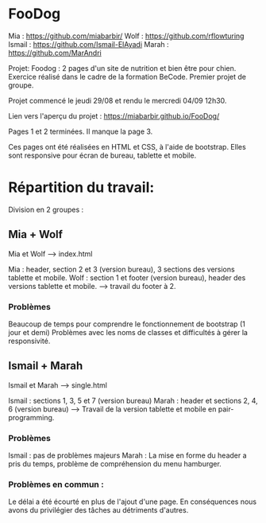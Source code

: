 # FooDog

Mia : https://github.com/miabarbir/
Wolf : https://github.com/rflowturing
Ismail : https://github.com/Ismail-ElAyadi
Marah : https://github.com/MarAndri

Projet: 
Foodog : 2 pages d'un site de nutrition et bien être pour chien.
Exercice réalisé dans le cadre de la formation BeCode. Premier projet  de groupe.

Projet commencé le jeudi 29/08 et rendu le mercredi 04/09 12h30.

Lien vers l'aperçu du projet : https://miabarbir.github.io/FooDog/

Pages 1 et 2 terminées. Il manque la page 3.

Ces pages ont été réalisées en HTML et CSS, à l'aide de bootstrap. Elles sont responsive pour écran de bureau, tablette et mobile.

# Répartition du travail:

Division en 2 groupes :

## Mia + Wolf
Mia et Wolf --> index.html

Mia : header, section 2 et 3 (version bureau), 3 sections des versions tablette et mobile.
Wolf : section 1 et footer (version bureau), header des versions tablette et mobile.
--> travail du footer à 2.

### Problèmes
Beaucoup de temps pour comprendre le fonctionnement de bootstrap (1 jour et demi)
Problèmes avec les noms de classes et difficultés à gérer la responsivité.

## Ismail + Marah
Ismail et Marah --> single.html

Ismail : sections 1, 3, 5 et 7 (version bureau)
Marah : header et sections 2, 4, 6 (version bureau)
--> Travail de la version tablette et mobile en pair-programming.

### Problèmes
Ismail : pas de problèmes majeurs
Marah : La mise en forme du header a pris du temps, problème de compréhension du menu hamburger.


### Problèmes en commun :
Le délai a été écourté en plus de l'ajout d'une page. En conséquences nous avons du privilégier des tâches au détriments d'autres.


